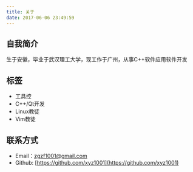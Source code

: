 ```yaml
---
title: 关于
date: 2017-06-06 23:49:59
---
```


## 自我简介

生于安徽，毕业于武汉理工大学，现工作于广州，从事C++软件应用软件开发

## 标签

- 工具控
- C++/Qt开发
- Linux教徒
- Vim教徒

## 联系方式

- Email：zgzf1001@gmail.com
- Github: [https://github.com/xyz1001](https://github.com/xyz1001)
